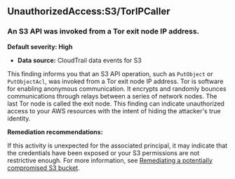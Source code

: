 UnauthorizedAccess:S3/TorIPCaller
---------------------------------

### An S3 API was invoked from a Tor exit node IP address.

**Default severity: High**

* **Data source:** CloudTrail data events for S3

This finding informs you that an S3 API operation, such as `PutObject` or `PutObjectAcl`, was invoked from a Tor exit node IP address. Tor is software for enabling anonymous communication. It encrypts and randomly bounces communications through relays between a series of network nodes. The last Tor node is called the exit node. This finding can indicate unauthorized access to your AWS resources with the intent of hiding the attacker's true identity.

**Remediation recommendations:**

If this activity is unexpected for the associated principal, it may indicate that the credentials have been exposed or your S3 permissions are not restrictive enough. For more information, see [Remediating a potentially compromised S3 bucket](https://docs.aws.amazon.com/guardduty/latest/ug/compromised-s3.html).